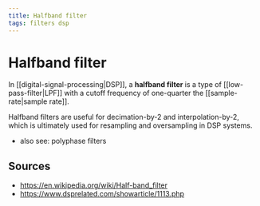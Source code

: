 ```yaml
---
title: Halfband filter
tags: filters dsp
---
```


# Halfband filter

In [[digital-signal-processing|DSP]], a **halfband filter** is a type of [[low-pass-filter|LPF]] with a cutoff frequency of one-quarter the [[sample-rate|sample rate]].

Halfband filters are useful for decimation-by-2 and interpolation-by-2, which is ultimately used for resampling and oversampling in DSP systems.

- also see: polyphase filters

## Sources

- <https://en.wikipedia.org/wiki/Half-band_filter>
- <https://www.dsprelated.com/showarticle/1113.php>
